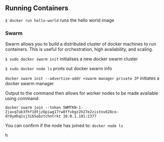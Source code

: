 ## Running Containers 

`$ docker run hello-world` runs the hello world image 

### Swarm 

Swarm allows you to build a distributed cluster of docker machines to run containers. This is useful for orchestration, high availability, and scaling. 

`$ sudo docker swarm init` initialises a new docker swarm cluster 

`$ sudo docker node ls` prints out docker swarm info

`docker swarm init --advertise-addr <swarm manager private IP` initiates a docker swarm manager

Output to the command then allows for worker nodes to be made available using command: 

```
docker swarm join --token SWMTKN-1-2javq7ub3fhf1dtjz6piwg17rw8ffvkgz2h27e2zistnv628co-dr0ymhq1sj3ib5obztchntrkt 10.0.1.101:2377
```
You can confirm if the node has joined to: `docker node ls`

h

